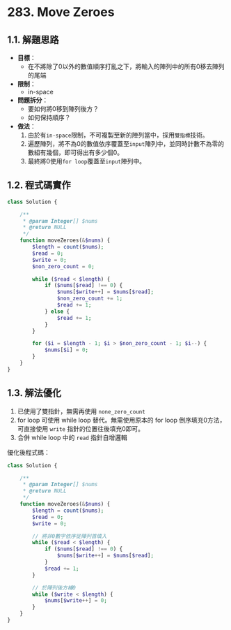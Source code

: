 # 283. Move Zeroes

## 1.1. 解題思路

- **目標**：
  - 在不將除了0以外的數值順序打亂之下，將輸入的陣列中的所有0移去陣列的尾端
- **限制**：
  - in-space
- **問題拆分**：
  - 要如何將0移到陣列後方？
  - 如何保持順序？
- **做法**：
  1. 由於有`in-space`限制，不可複製至新的陣列當中，採用`雙指標`技術。
  2. 遍歷陣列，將不為0的數值依序覆蓋至`input`陣列中，並同時計數不為零的數組有幾個，即可得出有多少個0。
  3. 最終將0使用`for loop`覆蓋至`input`陣列中。

## 1.2. 程式碼實作

```php
class Solution {

    /**
     * @param Integer[] $nums
     * @return NULL
     */
    function moveZeroes(&$nums) {
        $length = count($nums);
        $read = 0;
        $write = 0;
        $non_zero_count = 0;

        while ($read < $length) {
            if ($nums[$read] !== 0) {
                $nums[$write++] = $nums[$read];
                $non_zero_count += 1;
                $read += 1;
            } else {
                $read += 1;
            }
        }

        for ($i = $length - 1; $i > $non_zero_count - 1; $i--) {
            $nums[$i] = 0;
        }
    }
}
```

## 1.3. 解法優化

1. 已使用了雙指針，無需再使用 `none_zero_count`
2. for loop 可使用 while loop 替代。無需使用原本的 for loop 倒序填充0方法，可直接使用 `write` 指針的位置往後填充0即可。
3. 合併 while loop 中的 `read` 指針自增邏輯

優化後程式碼：

```php
class Solution {

    /**
     * @param Integer[] $nums
     * @return NULL
     */
    function moveZeroes(&$nums) {
        $length = count($nums);
        $read = 0;
        $write = 0;

        // 將非0數字依序從陣列首填入
        while ($read < $length) {
            if ($nums[$read] !== 0) {
                $nums[$write++] = $nums[$read];
            }
            $read += 1;
        }

        // 於陣列後方補0
        while ($write < $length) {
            $nums[$write++] = 0;
        }
    }
}
```
